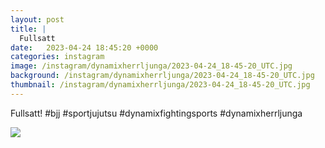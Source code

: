 ```yaml
---
layout: post
title: |
  Fullsatt
date:   2023-04-24 18:45:20 +0000
categories: instagram
image: /instagram/dynamixherrljunga/2023-04-24_18-45-20_UTC.jpg
background: /instagram/dynamixherrljunga/2023-04-24_18-45-20_UTC.jpg
thumbnail: /instagram/dynamixherrljunga/2023-04-24_18-45-20_UTC.jpg
---
```

Fullsatt! #bjj #sportjujutsu #dynamixfightingsports #dynamixherrljunga



<img src='/www-dynamix-herrljunga/instagram/dynamixherrljunga/2023-04-24_18-45-20_UTC.jpg' class='img-fluid' />
